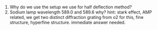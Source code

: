 1) Why do we use the setup we use for half deflection method?
2) Sodium lamp wavelength 589.0 and 589.6 why? hint: stark effect, AMP related, we get two distinct diffraction grating from o2 for this, fine structure, hyperfine structure. immediate answer needed.